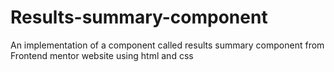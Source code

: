 # Results-summary-component
An implementation of a component called results summary component from Frontend mentor website using html and css
